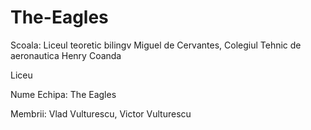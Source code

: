 # The-Eagles

Scoala: Liceul teoretic bilingv Miguel de Cervantes, Colegiul Tehnic de aeronautica Henry Coanda

Liceu

Nume Echipa: The Eagles

Membrii: Vlad Vulturescu, Victor Vulturescu

